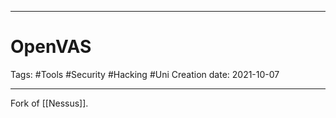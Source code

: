 -----------------------------------------------
# OpenVAS
Tags:  #Tools #Security #Hacking #Uni 
Creation date: 2021-10-07

-----------------------------------------------

Fork of [[Nessus]].
